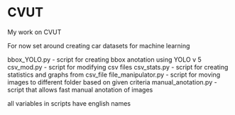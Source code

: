 # CVUT
My work on CVUT

For now set around creating car datasets for machine learning

bbox_YOLO.py - script for creating bbox anotation using YOLO v 5
csv_mod.py - script for modifying csv files
csv_stats.py - script for creating statistics and graphs from csv_file
file_manipulator.py - script for moving images to different folder based on given criteria
manual_anotation.py - script that allows fast manual anotation of images

all variables in scripts have english names
